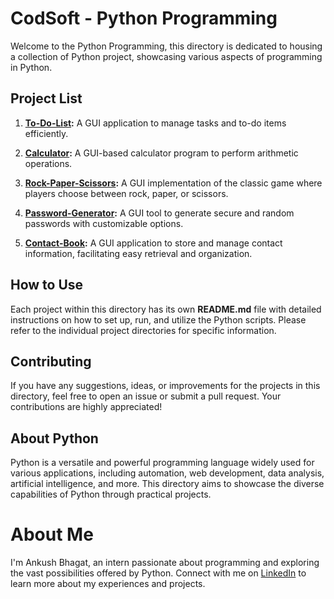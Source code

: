 # CodSoft - Python Programming 

Welcome to the Python Programming, this directory is dedicated to housing a collection of Python project, showcasing various aspects of programming in Python.

## Project List

1. **[To-Do-List](https://github.com/ankushbhagatofficial/CODSOFT/tree/master/Python-Programming/To-Do-List):** A GUI application to manage tasks and to-do items efficiently.

2. **[Calculator](https://github.com/ankushbhagatofficial/CODSOFT/tree/master/Python-Programming/Calculator):** A GUI-based calculator program to perform arithmetic operations.

3. **[Rock-Paper-Scissors](https://github.com/ankushbhagatofficial/CODSOFT/tree/master/Python-Programming/Rock-Paper-Scissors):** A GUI implementation of the classic game where players choose between rock, paper, or scissors.

4. **[Password-Generator](https://github.com/ankushbhagatofficial/CODSOFT/tree/master/Python-Programming/Password-Generator):** A GUI tool to generate secure and random passwords with customizable options.

5. **[Contact-Book](https://github.com/ankushbhagatofficial/CODSOFT/tree/master/Python-Programming/Contact-Book):** A GUI application to store and manage contact information, facilitating easy retrieval and organization.

## How to Use

Each project within this directory has its own **README.md** file with detailed instructions on how to set up, run, and utilize the Python scripts. Please refer to the individual project directories for specific information.

## Contributing

If you have any suggestions, ideas, or improvements for the projects in this directory, feel free to open an issue or submit a pull request. Your contributions are highly appreciated!

## About Python

Python is a versatile and powerful programming language widely used for various applications, including automation, web development, data analysis, artificial intelligence, and more. This directory aims to showcase the diverse capabilities of Python through practical projects.

# About Me

I'm Ankush Bhagat, an intern passionate about programming and exploring the vast possibilities offered by Python. Connect with me on [LinkedIn](https://www.linkedin.com/in/ankushbhagatofficial/) to learn more about my experiences and projects.
